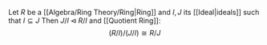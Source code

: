 Let $R$ be a [[Algebra/Ring Theory/Ring|Ring]] and $I,J$ its [[Ideal|ideals]] such that $I\subseteq J$
Then $J/I\triangleleft R/I$ and [[Quotient Ring]]:
$$(R/I)/(J/I)\cong R/J$$
